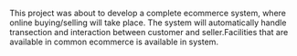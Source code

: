 This project was about to develop a complete ecommerce system, where online buying/selling will take place. The system will automatically handle transection and interaction between customer and seller.Facilities that are available in common ecommerce is available in system.    



